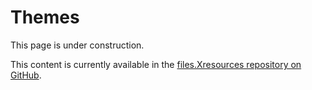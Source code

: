 # Themes

This page is under construction.

This content is currently available in the [files.Xresources repository on GitHub](https://github.com/xterm-x11/files.Xresources/tree/main/themes).
